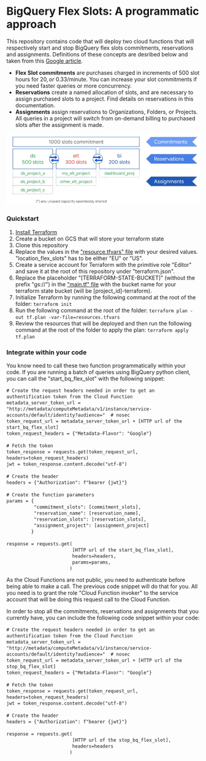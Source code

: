 # BigQuery Flex Slots: A programmatic approach

This repository contains code that will deploy two cloud functions that will respectively 
start and stop BigQuery flex slots commitments, reservations and assignments. Definitions of these
concepts are desribed below and taken from this [Google article](https://cloud.google.com/blog/products/data-analytics/optimize-bigquery-costs-with-flex-slots?utm_source=feedburner&utm_medium=email&utm_campaign=Feed:%2Bgoogleblog%2FCNkG%2B(Google%2BCloud%2BPlatform%2BBlog)).

- **Flex Slot commitments** are purchases charged in increments of 500 slot hours for $20, or ~$0.33/minute. 
You can increase your slot commitments if you need faster queries or more concurrency.  
- **Reservations** create a named allocation of slots, and are necessary to assign purchased slots to 
a project. Find details on reservations in this documentation.
- **Assignments** assign reservations to Organizations, Folders, or Projects. All queries in a project 
will switch from on-demand billing to purchased slots after the assignment is made.


![alt text](bq_flex_slots.jpg)

### Quickstart

1. [Install Terraform](https://learn.hashicorp.com/terraform/getting-started/install.html)
2. Create a bucket on GCS that will store your terraform state
3. Clone this repository
4. Replace the values in the ["resource.tfvars" file](https://github.com/Fourcast/bq_flex_slots/blob/master/resources.tfvars) 
   with your desired values. "location_flex_slots" has to be either "EU" or "US".
5. Create a service account for Terraform with the primitive role "Editor" and save it at the root of this 
repository under "terraform.json".
6. Replace the placeholder "[TERRAFORM-STATE-BUCKET]" (without the prefix "gs://") in the ["main.tf" file](https://github.com/Fourcast/bq_flex_slots/blob/master/main.tf)
with the bucket name for your terraform state bucket (will be [project_id]-terraform).
7. Initialize Terraform by running the following command at the root of the folder:
```terraform init```
8. Run the following command at the root of the folder:
```terraform plan -out tf.plan -var-file=resources.tfvars```
9. Review the resources that will be deployed and then run the following command at the root of the folder to apply the plan:
```terraform apply tf.plan```

### Integrate within your code

You know need to call these two function programmatically within your code. If you are running a batch of
queries using BigQuery python client, you can call the "start_bq_flex_slot" with the following snippet:

``` 
# Create the request headers needed in order to get an authentification token from the Cloud Function  
metadata_server_token_url = "http://metadata/computeMetadata/v1/instance/service-accounts/default/identity?audience="  # nosec
token_request_url = metadata_server_token_url + [HTTP url of the start_bq_flex_slot]
token_request_headers = {"Metadata-Flavor": "Google"}

# Fetch the token
token_response = requests.get(token_request_url, headers=token_request_headers)
jwt = token_response.content.decode("utf-8")

# Create the header
headers = {"Authorization": f"bearer {jwt}"}

# Create the function parameters
params = {
          "commitment_slots": [commitment_slots],
          "reservation_name": [reservation_name],
          "reservation_slots": [reservation_slots],
          "assignment_project": [assignment_project]
         }

response = requests.get(
                        [HTTP url of the start_bq_flex_slot],
                        headers=headers,
                        params=params,
                       )
``` 

As the Cloud Functions are not public, you need to authenticate before being able to make a call. The previous
code snippet will do that for you. All you need is to grant the role "Cloud Function invoker" to the service account
that will be doing this request call to the Cloud Function.

In order to stop all the commitments, reservations and assignments that you currently have, you can include
the following code snippet within your code:

``` 
# Create the request headers needed in order to get an authentification token from the Cloud Function  
metadata_server_token_url = "http://metadata/computeMetadata/v1/instance/service-accounts/default/identity?audience="  # nosec
token_request_url = metadata_server_token_url + [HTTP url of the stop_bq_flex_slot]
token_request_headers = {"Metadata-Flavor": "Google"}

# Fetch the token
token_response = requests.get(token_request_url, headers=token_request_headers)
jwt = token_response.content.decode("utf-8")

# Create the header
headers = {"Authorization": f"bearer {jwt}"}

response = requests.get(
                        [HTTP url of the stop_bq_flex_slot],
                        headers=headers
                       )
``` 